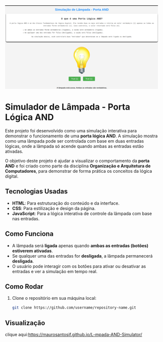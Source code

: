 
![Simulação da lâmpada AND](img/tela.png)
# Simulador de Lâmpada - Porta Lógica AND

Este projeto foi desenvolvido como uma simulação interativa para demonstrar o funcionamento de uma **porta lógica AND**. A simulação mostra como uma lâmpada pode ser controlada com base em duas entradas lógicas, onde a lâmpada só acende quando ambas as entradas estão ativadas.

O objetivo deste projeto é ajudar a visualizar o comportamento da **porta AND** e foi criado como parte da disciplina **Organização e Arquitetura de Computadores**, para demonstrar de forma prática os conceitos da lógica digital.

## Tecnologias Usadas

- **HTML**: Para estruturação do conteúdo e da interface.
- **CSS**: Para estilização e design da página.
- **JavaScript**: Para a lógica interativa de controle da lâmpada com base nas entradas.

## Como Funciona

- A lâmpada será **ligada** apenas quando **ambas as entradas (botões) estiverem ativadas**.
- Se qualquer uma das entradas for **desligada**, a lâmpada permanecerá **desligada**.
- O usuário pode interagir com os botões para ativar ou desativar as entradas e ver a simulação em tempo real.

## Como Rodar

1. Clone o repositório em sua máquina local:

   ```bash
   git clone https://github.com/username/repository-name.git

## Visualização
clique aqui:https://maurosantosif.github.io/L-mpada-AND-Simulator/

